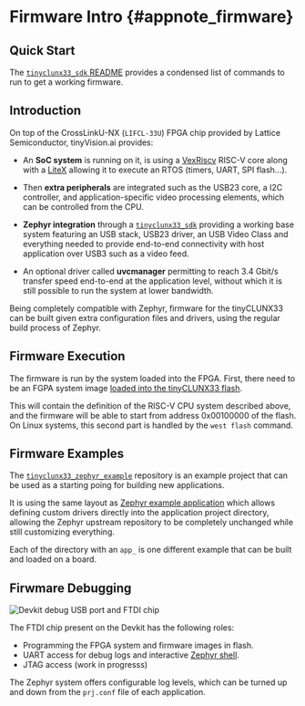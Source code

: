 # Firmware Intro {#appnote_firmware}


## Quick Start

The
[`tinyclunx33_sdk` README](https://github.com/tinyvision-ai-inc/tinyclunx33_sdk)
provides a condensed list of commands to run to get a working firmware.


## Introduction

On top of the CrossLinkU-NX (`LIFCL-33U`) FPGA chip provided by
Lattice Semiconductor, tinyVision.ai provides:

* An **SoC system** is running on it, is using a
  [VexRiscv](https://github.com/SpinalHDL/VexRiscv/)
  RISC-V core along with a [LiteX](https://github.com/enjoy-digital/litex)
  allowing it to execute an RTOS (timers, UART, SPI flash...).

* Then **extra peripherals** are integrated such as the USB23 core, a
  I2C controller, and application-specific video processing elements,
  which can be controlled from the CPU.

* **Zephyr integration** through a
  [`tinyclunx33_sdk`](https://github.com/tinyvision-ai-inc/tinyclunx33_sdk)
  providing a working base system featuring an USB stack, USB23 driver,
  an USB Video Class and everything needed to provide end-to-end
  connectivity with host application over USB3 such as a video feed.

* An optional driver called **uvcmanager** permitting to reach 3.4 Gbit/s
  transfer speed end-to-end at the application level, without which it is
  still possible to run the system at lower bandwidth.

Being completely compatible with Zephyr, firmware for the tinyCLUNX33
can be built given extra configuration files and drivers, using the
regular build process of Zephyr.


## Firmware Execution

The firmware is run by the system loaded into the FPGA.
First, there need to be an FGPA system image
[loaded into the tinyCLUNX33 flash](https://tinyclunx33.tinyvision.ai/som_flash.html).

This will contain the definition of the RISC-V CPU system described above,
and the firmware will be able to start from address 0x00100000 of the flash.
On Linux systems, this second part is handled by the `west flash` command.


## Firmware Examples

The
[`tinyclunx33_zephyr_example`](https://github.com/tinyvision-ai-inc/tinyclunx33_zephyr_example/tree/main)
repository is an example project that can be used as a starting poing
for building new applications.

It is using the same layout as
[Zephyr example application](https://github.com/zephyrproject-rtos/example-application/tree/main/drivers)
which allows defining custom drivers directly into the application project directory,
allowing the Zephyr upstream repository to be completely unchanged while still customizing everything.

Each of the directory with an `app_` is one different example that can be built and loaded on a board.


## Firwmare Debugging

![Devkit debug USB port and FTDI chip](tinyclunx33_usb_to_mipi_devkit_debug.png)

The FTDI chip present on the Devkit has the following roles:

- Programming the FPGA system and firmware images in flash.
- UART access for debug logs and interactive
  [Zephyr shell](https://docs.zephyrproject.org/latest/services/shell/index.html).
- JTAG access (work in progresss)

The Zephyr system offers configurable log levels, which can be turned up and down
from the `prj.conf` file of each application.

